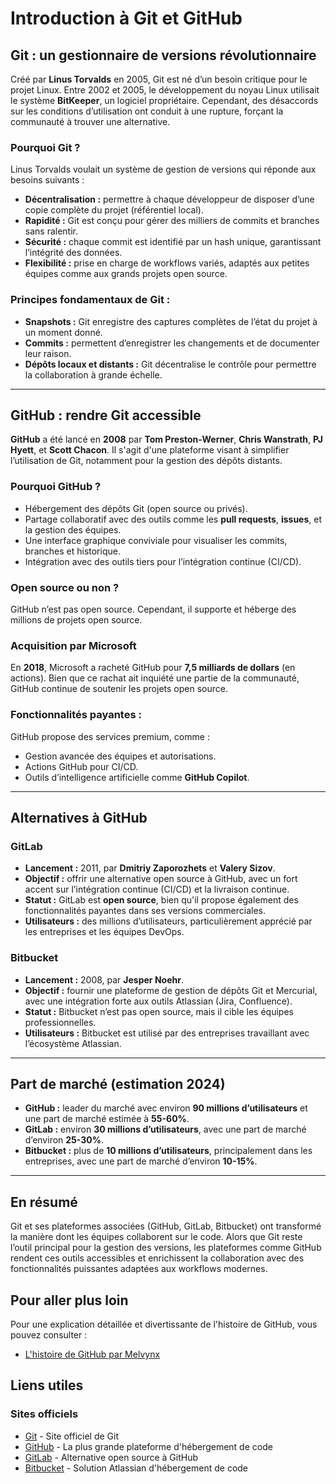 # Introduction à Git et GitHub

## Git : un gestionnaire de versions révolutionnaire

Créé par **Linus Torvalds** en 2005, Git est né d’un besoin critique pour le projet Linux. Entre 2002 et 2005, le développement du noyau Linux utilisait le système **BitKeeper**, un logiciel propriétaire. Cependant, des désaccords sur les conditions d’utilisation ont conduit à une rupture, forçant la communauté à trouver une alternative.

### Pourquoi Git ?

Linus Torvalds voulait un système de gestion de versions qui réponde aux besoins suivants :

- **Décentralisation :** permettre à chaque développeur de disposer d’une copie complète du projet (référentiel local).
- **Rapidité :** Git est conçu pour gérer des milliers de commits et branches sans ralentir.
- **Sécurité :** chaque commit est identifié par un hash unique, garantissant l’intégrité des données.
- **Flexibilité :** prise en charge de workflows variés, adaptés aux petites équipes comme aux grands projets open source.

### Principes fondamentaux de Git :

- **Snapshots :** Git enregistre des captures complètes de l’état du projet à un moment donné.
- **Commits :** permettent d’enregistrer les changements et de documenter leur raison.
- **Dépôts locaux et distants :** Git décentralise le contrôle pour permettre la collaboration à grande échelle.

---

## GitHub : rendre Git accessible

**GitHub** a été lancé en **2008** par **Tom Preston-Werner**, **Chris Wanstrath**, **PJ Hyett**, et **Scott Chacon**. Il s'agit d'une plateforme visant à simplifier l’utilisation de Git, notamment pour la gestion des dépôts distants.

### Pourquoi GitHub ?

- Hébergement des dépôts Git (open source ou privés).
- Partage collaboratif avec des outils comme les **pull requests**, **issues**, et la gestion des équipes.
- Une interface graphique conviviale pour visualiser les commits, branches et historique.
- Intégration avec des outils tiers pour l’intégration continue (CI/CD).

### Open source ou non ?

GitHub n’est pas open source. Cependant, il supporte et héberge des millions de projets open source.

### Acquisition par Microsoft

En **2018**, Microsoft a racheté GitHub pour **7,5 milliards de dollars** (en actions). Bien que ce rachat ait inquiété une partie de la communauté, GitHub continue de soutenir les projets open source.

### Fonctionnalités payantes :

GitHub propose des services premium, comme :

- Gestion avancée des équipes et autorisations.
- Actions GitHub pour CI/CD.
- Outils d’intelligence artificielle comme **GitHub Copilot**.

---

## Alternatives à GitHub

### GitLab

- **Lancement :** 2011, par **Dmitriy Zaporozhets** et **Valery Sizov**.
- **Objectif :** offrir une alternative open source à GitHub, avec un fort accent sur l’intégration continue (CI/CD) et la livraison continue.
- **Statut :** GitLab est **open source**, bien qu'il propose également des fonctionnalités payantes dans ses versions commerciales.
- **Utilisateurs :** des millions d’utilisateurs, particulièrement apprécié par les entreprises et les équipes DevOps.

### Bitbucket

- **Lancement :** 2008, par **Jesper Noehr**.
- **Objectif :** fournir une plateforme de gestion de dépôts Git et Mercurial, avec une intégration forte aux outils Atlassian (Jira, Confluence).
- **Statut :** Bitbucket n’est pas open source, mais il cible les équipes professionnelles.
- **Utilisateurs :** Bitbucket est utilisé par des entreprises travaillant avec l’écosystème Atlassian.

---

## Part de marché (estimation 2024)

- **GitHub :** leader du marché avec environ **90 millions d’utilisateurs** et une part de marché estimée à **55-60%**.
- **GitLab :** environ **30 millions d’utilisateurs**, avec une part de marché d’environ **25-30%**.
- **Bitbucket :** plus de **10 millions d’utilisateurs**, principalement dans les entreprises, avec une part de marché d’environ **10-15%**.

---

## En résumé

Git et ses plateformes associées (GitHub, GitLab, Bitbucket) ont transformé la manière dont les équipes collaborent sur le code. Alors que Git reste l’outil principal pour la gestion des versions, les plateformes comme GitHub rendent ces outils accessibles et enrichissent la collaboration avec des fonctionnalités puissantes adaptées aux workflows modernes.

## Pour aller plus loin

Pour une explication détaillée et divertissante de l'histoire de GitHub, vous pouvez consulter :

- [L'histoire de GitHub par Melvynx](https://www.youtube.com/watch?v=m9qbO2POla0)

## Liens utiles

### Sites officiels

- [Git](https://git-scm.com/) - Site officiel de Git
- [GitHub](https://github.com/) - La plus grande plateforme d'hébergement de code
- [GitLab](https://gitlab.com/) - Alternative open source à GitHub
- [Bitbucket](https://bitbucket.org/) - Solution Atlassian d'hébergement de code
